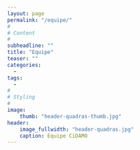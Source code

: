 ```yaml
---
layout: page
permalink: "/equipe/"
#
# Content
#
subheadline: ""
title: "Equipe"
teaser: ""
categories:
  -
tags:
  - 
#
# Styling
#
image:
    thumb: "header-quadras-thumb.jpg"
header:
    image_fullwidth: "header-quadras.jpg"
    caption: Equipe CiDAMO
---
```


